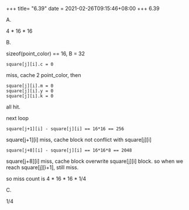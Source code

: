 +++
title= "6.39"
date = 2021-02-26T09:15:46+08:00
+++
6.39

A.

4 \* 16 \* 16

B.

sizeof(point_color) == 16, B = 32

    square[j][i].c = 0

miss, cache 2 point_color, then

    square[j][i].m = 0
    square[j][i].y = 0
    square[j][i].k = 0

all hit.

next loop

    square[j+1][i] - square[j][i] == 16*16 == 256

square[j+1][i] miss, cache block not conflict with square[j][i]

    square[j+8][i] - square[j][i] == 16*16*8 == 2048

square[j+8][i] miss, cache block overwrite square[j][i] block. so when we reach
square[j][i+1], still miss.

so miss count is 4 \* 16 \* 16 \* 1/4

C.

1/4


